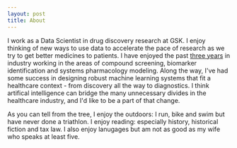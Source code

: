 ```yaml
---
layout: post
title: About
---
```


I work as a Data Scientist in drug discovery research at GSK. I enjoy thinking of new ways to use data to accelerate the pace of research as we try to get better medicines to patients. I have enjoyed the past [three years](https://www.linkedin.com/in/yusuf-roohani-bb195231/) in industry working in the areas of compound screening, biomarker identification and systems pharmacology modeling. Along the way, I've had some success in designing robust machine learning systems that fit a healthcare context - from discovery all the way to diagnostics. I think artifical intelligence can bridge the many unnecessary divides in the healthcare industry, and I'd like to be a part of that change.

As you can tell from the tree, I enjoy the outdoors: I run, bike and swim but have never done a triathlon. I enjoy reading: especially history, historical fiction and tax law. I also enjoy lanugages but am not as good as my wife who speaks at least five.
